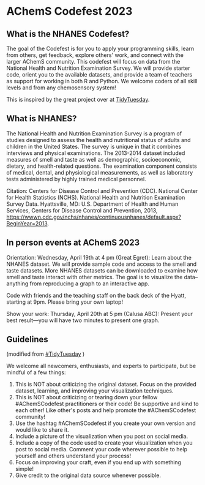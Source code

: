 # AChemS Codefest 2023

## What is the NHANES Codefest?

The goal of the Codefest is for you to apply your programming skills, learn from others, get feedback, explore others' work, and connect with the larger AChemS community. This codefest will focus on data from the National Health and Nutrition Examination Survey. We will provide starter code, orient you to the available datasets, and provide a team of teachers as support for working in both R and Python. We welcome coders of all skill levels and from any chemosensory system!

This is inspired by the great project over at [TidyTuesday](https://github.com/rfordatascience/tidytuesday).

## What is NHANES?

The National Health and Nutrition Examination Survey is a program of studies designed to assess the health and nutritional status of adults and children in the United States. The survey is unique in that it combines interviews and physical examinations. The 2013-2014 dataset included measures of smell and taste as well as demographic, socioeconomic, dietary, and health-related questions. The examination component consists of medical, dental, and physiological measurements, as well as laboratory tests administered by highly trained medical personnel.

Citation: Centers for Disease Control and Prevention (CDC). National Center for Health Statistics (NCHS). National Health and Nutrition Examination Survey Data. Hyattsville, MD: U.S. Department of Health and Human Services, Centers for Disease Control and Prevention, 2013, https://wwwn.cdc.gov/nchs/nhanes/continuousnhanes/default.aspx?BeginYear=2013.

## In person events at AChemS 2023

Orientation: Wednesday, April 19th at 4 pm (Great Egret): Learn about the NHANES dataset. We will provide sample code and access to the smell and taste datasets. More NHANES datasets can be downloaded to examine how smell and taste interact with other metrics. The goal is to visualize the data–anything from reproducing a graph to an interactive app.

Code with friends and the teaching staff on the back deck of the Hyatt, starting at 9pm. Please bring your own laptop! 

Show your work: Thursday, April 20th at 5 pm (Calusa ABC): Present your best result—you will have two minutes to present one graph.

## Guidelines 
(modified from [#TidyTuesday](https://github.com/rfordatascience/tidytuesday) )

We welcome all newcomers, enthusiasts, and experts to participate, but be mindful of a few things:
1. This is NOT about criticizing the original dataset. Focus on the provided dataset, learning, and improving your visualization techniques.
2. This is NOT about criticizing or tearing down your fellow #AChemSCodefest practitioners or their code! Be supportive and kind to each other! Like other's posts and help promote the #AChemSCodefest community!
3. Use the hashtag #AChemSCodefest if you create your own version and would like to share it.
4. Include a picture of the visualization when you post on social media.
5. Include a copy of the code used to create your visualization when you post to social media. Comment your code wherever possible to help yourself and others understand your process!
6. Focus on improving your craft, even if you end up with something simple!
7. Give credit to the original data source whenever possible.
